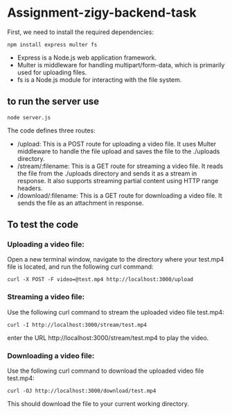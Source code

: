 # Assignment-zigy-backend-task
First, we need to install the required dependencies:

`npm install express multer fs`

- Express is a Node.js web application framework.
- Multer is middleware for handling multipart/form-data, which is primarily used for uploading files.
- fs is a Node.js module for interacting with the file system.

## to run the server use

` node server.js `

The code defines three routes:

- /upload: This is a POST route for uploading a video file. It uses Multer middleware to handle the file upload and saves the file to the ./uploads directory.
- /stream/:filename: This is a GET route for streaming a video file. It reads the file from the ./uploads directory and sends it as a stream in response. It also supports streaming partial content using HTTP range headers.
- /download/:filename: This is a GET route for downloading a video file. It sends the file as an attachment in response.

## To test the code

### Uploading a video file:

Open a new terminal window, navigate to the directory where your test.mp4 file is located, and run the following curl command:


` curl -X POST -F video=@test.mp4 http://localhost:3000/upload `


### Streaming a video file:

Use the following curl command to stream the uploaded video file test.mp4:

` curl -I http://localhost:3000/stream/test.mp4 `

enter the URL http://localhost:3000/stream/test.mp4 to play the video.


### Downloading a video file:
Use the following curl command to download the uploaded video file test.mp4:

` curl -OJ http://localhost:3000/download/test.mp4 `

This should download the file to your current working directory.
